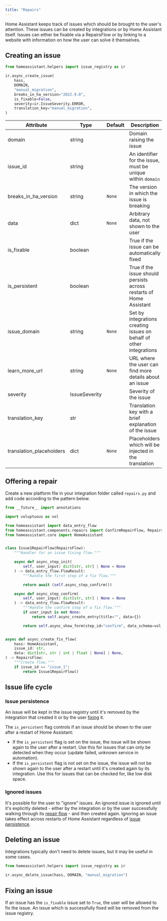 ```yaml
---
title: "Repairs"
---
```


Home Assistant keeps track of issues which should be brought to the user's attention. These issues can be created by integrations or by Home Assistant itself. Issues can either be fixable via a RepairsFlow or by linking to a website with information on how the user can solve it themselves.

## Creating an issue

```python
from homeassistant.helpers import issue_registry as ir

ir.async_create_issue(
    hass,
    DOMAIN,
    "manual_migration",
    breaks_in_ha_version="2022.9.0",
    is_fixable=False,
    severity=ir.IssueSeverity.ERROR,
    translation_key="manual_migration",
)
```

| Attribute |  Type    | Default | Description |
| --------- | -------- | ------- | ----------- |
| domain | string | | Domain raising the issue
| issue_id | string | | An identifier for the issue, must be unique within `domain`
| breaks_in_ha_version | string | `None` | The version in which the issue is breaking
| data | dict | `None` | Arbitrary data, not shown to the user
| is_fixable | boolean | | True if the issue can be automatically fixed
| is_persistent | boolean | | True if the issue should persists across restarts of Home Assistant
| issue_domain | string | `None` | Set by integrations creating issues on behalf of other integrations
| learn_more_url | string | `None` | URL where the user can find more details about an issue
| severity | IssueSeverity |  | Severity of the issue
| translation_key | str |  | Translation key with a brief explanation of the issue
| translation_placeholders | dict | `None` | Placeholders which will be injected in the translation

## Offering a repair

Create a new platform file in your integration folder called `repairs.py` and add code according to the pattern below.


```python
from __future__ import annotations

import voluptuous as vol

from homeassistant import data_entry_flow
from homeassistant.components.repairs import ConfirmRepairFlow, RepairsFlow
from homeassistant.core import HomeAssistant


class Issue1RepairFlow(RepairsFlow):
    """Handler for an issue fixing flow."""

    async def async_step_init(
        self, user_input: dict[str, str] | None = None
    ) -> data_entry_flow.FlowResult:
        """Handle the first step of a fix flow."""

        return await (self.async_step_confirm())

    async def async_step_confirm(
        self, user_input: dict[str, str] | None = None
    ) -> data_entry_flow.FlowResult:
        """Handle the confirm step of a fix flow."""
        if user_input is not None:
            return self.async_create_entry(title="", data={})

        return self.async_show_form(step_id="confirm", data_schema=vol.Schema({}))


async def async_create_fix_flow(
    hass: HomeAssistant,
    issue_id: str,
    data: dict[str, str | int | float | None] | None,
) -> RepairsFlow:
    """Create flow."""
    if issue_id == "issue_1":
        return Issue1RepairFlow()
```


## Issue life cycle

### Issue persistence

An issue will be kept in the issue registry until it's removed by the integration that created it or by the user [fixing](#fixing-an-issue) it.

The `is_persistent` flag controls if an issue should be shown to the user after a restart of Home Assistant:
- If the `is_persistent` flag is set on the issue, the issue will be shown again to the user after a restart. Use this for issues that can only be detected when they occur (update failed, unknown service in automation).
- If the `is_persistent` flag is not set on the issue, the issue will not be shown again to the user after a restart until it's created again by its integration. Use this for issues that can be checked for, like low disk space.

### Ignored issues

It's possible for the user to "ignore" issues. An ignored issue is ignored until it's explicitly deleted - either by the integration or by the user successfully walking through its [repair flow](#fixing-an-issue) - and then created again. Ignoring an issue takes effect across restarts of Home Assistant regardless of [issue persistence](#issue-persistence).

## Deleting an issue

Integrations typically don't need to delete issues, but it may be useful in some cases.

```python
from homeassistant.helpers import issue_registry as ir

ir.async_delete_issue(hass, DOMAIN, "manual_migration")
```

## Fixing an issue

If an issue has the `is_fixable` issue set to `True`, the user will be allowed to fix the issue. An issue which is successfully fixed will be removed from the issue registry.

